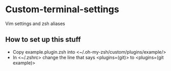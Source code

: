 # Custom-terminal-settings
Vim settings and zsh aliases

## How to set up this stuff
* Copy example.plugin.zsh into <~/.oh-my-zsh/custom/plugins/example/>
* In <~/.zshrc> change the line that says <plugins=(git)> to <plugins=(git example)>
